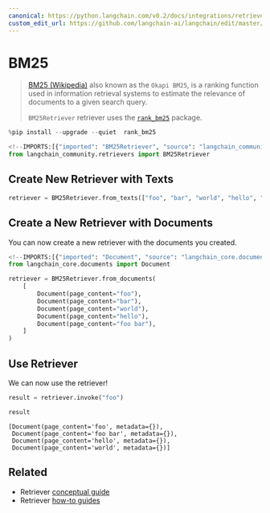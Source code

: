 ```yaml
---
canonical: https://python.langchain.com/v0.2/docs/integrations/retrievers/bm25/
custom_edit_url: https://github.com/langchain-ai/langchain/edit/master/docs/docs/integrations/retrievers/bm25.ipynb
---
```


# BM25

>[BM25 (Wikipedia)](https://en.wikipedia.org/wiki/Okapi_BM25) also known as the `Okapi BM25`, is a ranking function used in information retrieval systems to estimate the relevance of documents to a given search query.
>
>`BM25Retriever` retriever uses the [`rank_bm25`](https://github.com/dorianbrown/rank_bm25) package.



```python
%pip install --upgrade --quiet  rank_bm25
```


```python
<!--IMPORTS:[{"imported": "BM25Retriever", "source": "langchain_community.retrievers", "docs": "https://api.python.langchain.com/en/latest/retrievers/langchain_community.retrievers.bm25.BM25Retriever.html", "title": "BM25"}]-->
from langchain_community.retrievers import BM25Retriever
```

## Create New Retriever with Texts


```python
retriever = BM25Retriever.from_texts(["foo", "bar", "world", "hello", "foo bar"])
```

## Create a New Retriever with Documents

You can now create a new retriever with the documents you created.


```python
<!--IMPORTS:[{"imported": "Document", "source": "langchain_core.documents", "docs": "https://api.python.langchain.com/en/latest/documents/langchain_core.documents.base.Document.html", "title": "BM25"}]-->
from langchain_core.documents import Document

retriever = BM25Retriever.from_documents(
    [
        Document(page_content="foo"),
        Document(page_content="bar"),
        Document(page_content="world"),
        Document(page_content="hello"),
        Document(page_content="foo bar"),
    ]
)
```

## Use Retriever

We can now use the retriever!


```python
result = retriever.invoke("foo")
```


```python
result
```



```output
[Document(page_content='foo', metadata={}),
 Document(page_content='foo bar', metadata={}),
 Document(page_content='hello', metadata={}),
 Document(page_content='world', metadata={})]
```



## Related

- Retriever [conceptual guide](/docs/concepts/#retrievers)
- Retriever [how-to guides](/docs/how_to/#retrievers)